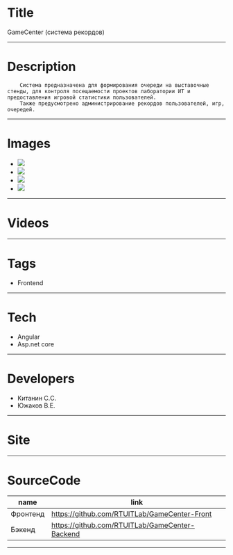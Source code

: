 # Title
GameCenter (система рекордов)

---

# Description

        Система предназначена для формирования очереди на выставочные стенды, для контроля посещаемости проектов лаборатории ИТ и предоставления игровой статистики пользователей.
        Также предусмотрено администрирование рекордов пользователей, игр, очередей.
---
# Images
* ![](LANDING/1.png)
* ![](LANDING/2.png)
* ![](LANDING/3.png)
* ![](LANDING/4.png)
---

# Videos
---

# Tags
* Frontend
---
# Tech
* Angular
* Asp.net core

---
# Developers
* Китанин С.C.
* Южаков В.Е.
---
# Site
---
# SourceCode
| name     | link                                           |
| -------- | ---------------------------------------------- |
| Фронтенд | https://github.com/RTUITLab/GameCenter-Front   |
| Бэкенд   | https://github.com/RTUITLab/GameCenter-Backend |
---